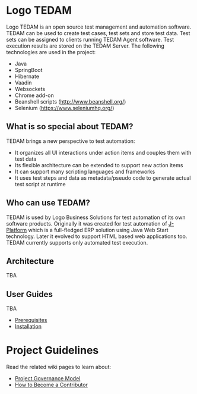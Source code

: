 # Logo TEDAM
Logo TEDAM is an open source test management and automation software. TEDAM can be used to create test cases, test sets and store test data. Test sets can be assigned to clients running TEDAM Agent software. Test execution results are stored on the TEDAM Server. The following technologies are used in the project:

- Java 
- SpringBoot
- Hibernate
- Vaadin
- Websockets
- Chrome add-on
- Beanshell scripts (http://www.beanshell.org/)
- Selenium (https://www.seleniumhq.org/)

## What is so special about TEDAM?
TEDAM brings a new perspective to test automation:
- It organizes all UI interactions under action items and couples them with test data
- Its flexible architecture can be extended to support new action items
- It can support many scripting languages and frameworks
- It uses test steps and data as metadata/pseudo code to generate actual test script at runtime

## Who can use TEDAM?
TEDAM is used by Logo Business Solutions for test automation of its own software products. Originally it was created for test automation of [J-Platform](http://www.logo.com.tr/en/solutions/erp-solutions/j-platform) which is a full-fledged ERP solution using Java Web Start technology. Later it evolved to support HTML based web applications too. TEDAM currently supports only automated test execution. 

## Architecture
TBA

## User Guides
TBA
- [Prerequisites](https://github.com/logobs/tedam/wiki/Prerequisites)
- [Installation](https://github.com/logobs/tedam/wiki/Installation)

# Project Guidelines
Read the related wiki pages to learn about:
- [Project Governance Model](https://github.com/logobs/tedam/wiki/Project-Governance-Model)
- [How to Become a Contributor](https://github.com/logobs/tedam/wiki/How-to-Become-a-Contributor)

